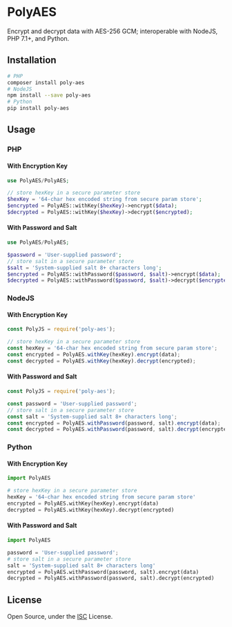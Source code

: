 # PolyAES

Encrypt and decrypt data with AES-256 GCM; interoperable with NodeJS, PHP 7.1+, and Python.

## Installation

```bash
# PHP
composer install poly-aes
# NodeJS
npm install --save poly-aes
# Python
pip install poly-aes
```

## Usage

### PHP

#### With Encryption Key

```php
use PolyAES/PolyAES;

// store hexKey in a secure parameter store
$hexKey = '64-char hex encoded string from secure param store';
$encrypted = PolyAES::withKey($hexKey)->encrypt($data);
$decrypted = PolyAES::withKey($hexKey)->decrypt($encrypted);
```

#### With Password and Salt

```php
use PolyAES/PolyAES;

$password = 'User-supplied password';
// store salt in a secure parameter store
$salt = 'System-supplied salt 8+ characters long';
$encrypted = PolyAES::withPassword($password, $salt)->encrypt($data);
$decrypted = PolyAES::withPassword($password, $salt)->decrypt($encrypted);
```

### NodeJS

#### With Encryption Key

```js
const PolyJS = require('poly-aes');

// store hexKey in a secure parameter store
const hexKey = '64-char hex encoded string from secure param store';
const encrypted = PolyAES.withKey(hexKey).encrypt(data);
const decrypted = PolyAES.withKey(hexKey).decrypt(encrypted);
```

#### With Password and Salt

```js
const PolyJS = require('poly-aes');

const password = 'User-supplied password';
// store salt in a secure parameter store
const salt = 'System-supplied salt 8+ characters long';
const encrypted = PolyAES.withPassword(password, salt).encrypt(data);
const decrypted = PolyAES.withPassword(password, salt).decrypt(encrypted);
```

### Python

#### With Encryption Key

```python
import PolyAES

# store hexKey in a secure parameter store
hexKey = '64-char hex encoded string from secure param store'
encrypted = PolyAES.withKey(hexKey).encrypt(data)
decrypted = PolyAES.withKey(hexKey).decrypt(encrypted)
```

#### With Password and Salt

```python
import PolyAES

password = 'User-supplied password';
# store salt in a secure parameter store
salt = 'System-supplied salt 8+ characters long'
encrypted = PolyAES.withPassword(password, salt).encrypt(data)
decrypted = PolyAES.withPassword(password, salt).decrypt(encrypted)
```

## License

Open Source, under the [ISC](https://opensource.org/licenses/ISC) License.

